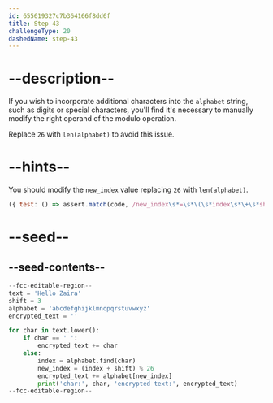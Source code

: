 ```yaml
---
id: 655619327c7b364166f8dd6f
title: Step 43
challengeType: 20
dashedName: step-43
---
```


# --description--

If you wish to incorporate additional characters into the `alphabet` string, such as digits or special characters, you'll find it's necessary to manually modify the right operand of the modulo operation.

Replace `26` with `len(alphabet)` to avoid this issue.

# --hints--

You should modify the `new_index` value replacing `26` with `len(alphabet)`.

```js
({ test: () => assert.match(code, /new_index\s*=\s*\(\s*index\s*\+\s*shift\s*\)\s*%\s*len\s*\(\s*alphabet\s*\)/) })
```

# --seed--

## --seed-contents--

```py
--fcc-editable-region--
text = 'Hello Zaira'
shift = 3
alphabet = 'abcdefghijklmnopqrstuvwxyz'
encrypted_text = ''

for char in text.lower():
    if char == ' ':
        encrypted_text += char
    else:
        index = alphabet.find(char)    
        new_index = (index + shift) % 26
        encrypted_text += alphabet[new_index]
        print('char:', char, 'encrypted text:', encrypted_text)
--fcc-editable-region--
```
